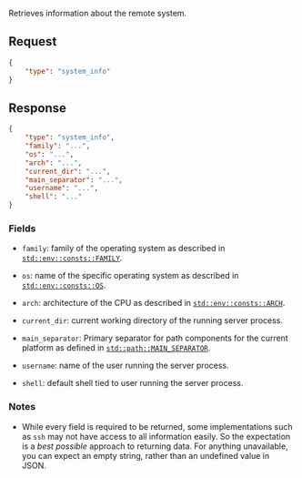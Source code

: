 Retrieves information about the remote system.

## Request

```json
{
    "type": "system_info"
}
```

## Response

```json
{
    "type": "system_info",
    "family": "...",
    "os": "...",
    "arch": "...",
    "current_dir": "...",
    "main_separator": "...",
    "username": "...",
    "shell": "..."
}
```

### Fields

* `family`: family of the operating system as described in
  [`std::env::consts::FAMILY`](https://doc.rust-lang.org/std/env/consts/constant.FAMILY.html).

* `os`: name of the specific operating system as described in
  [`std::env::consts::OS`](https://doc.rust-lang.org/std/env/consts/constant.OS.html).

* `arch`: architecture of the CPU as described in
  [`std::env::consts::ARCH`](https://doc.rust-lang.org/std/env/consts/constant.ARCH.html).

* `current_dir`: current working directory of the running server process.

* `main_separator`: Primary separator for path components for the current
  platform as defined in
  [`std::path::MAIN_SEPARATOR`](https://doc.rust-lang.org/std/path/constant.MAIN_SEPARATOR.html).

* `username`: name of the user running the server process.

* `shell`: default shell tied to user running the server process.

### Notes

* While every field is required to be returned, some implementations such as
  `ssh` may not have access to all information easily. So the expectation is a
  *best possible* approach to returning data. For anything unavailable, you can
  expect an empty string, rather than an undefined value in JSON.

